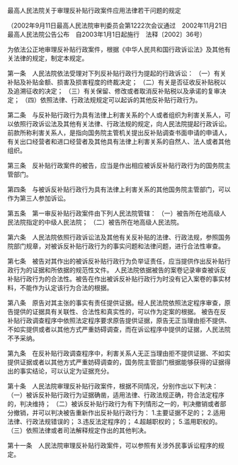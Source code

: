 最高人民法院关于审理反补贴行政案件应用法律若干问题的规定


（2002年9月11日最高人民法院审判委员会第1222次会议通过 2002年11月21日最高人民法院公告公布 自2003年1月1日起施行 法释〔2002〕36号）

为依法公正地审理反补贴行政案件，根据《中华人民共和国行政诉讼法》及其他有关法律的规定，制定本规定。

第一条 人民法院依法受理对下列反补贴行政行为提起的行政诉讼：
（一）有关补贴及补贴金额、损害及损害程度的终裁决定；
（二）有关是否征收反补贴税以及追溯征收的决定；
（三）有关保留、修改或者取消反补贴税以及承诺的复审决定；
（四）依照法律、行政法规规定可以起诉的其他反补贴行政行为。

第二条 与反补贴行政行为具有法律上利害关系的个人或者组织为利害关系人，可以依照行政诉讼法及其他有关法律、行政法规的规定，向人民法院提起行政诉讼。
前款所称利害关系人，是指向国务院主管机关提出反补贴调查书面申请的申请人，有关出口经营者和进口经营者及其他具有法律上利害关系的自然人、法人或者其他组织。

第三条 反补贴行政案件的被告，应当是作出相应被诉反补贴行政行为的国务院主管部门。

第四条 与被诉反补贴行政行为具有法律上利害关系的其他国务院主管部门，可以作为第三人参加诉讼。

第五条 第一审反补贴行政案件由下列人民法院管辖：
（一）被告所在地高级人民法院指定的中级人民法院；
（二）被告所在地高级人民法院。

第六条 人民法院依照行政诉讼法及其他有关反补贴的法律、行政法规，参照国务院部门规章，对被诉反补贴行政行为的事实问题和法律问题，进行合法性审查。

第七条 被告对其作出的被诉反补贴行政行为负举证责任，应当提供作出反补贴行政行为的证据和所依据的规范性文件。
人民法院依据被告的案卷记录审查被诉反补贴行政行为的合法性。被告在作出被诉反补贴行政行为时没有记入案卷的事实材料，不能作为认定该行为合法的根据。

第八条 原告对其主张的事实有责任提供证据。经人民法院依照法定程序审查，原告提供的证据具有关联性、合法性和真实性的，可以作为定案的根据。
被告在反补贴行政调查程序中依照法定程序要求原告提供证据，原告无正当理由拒不提供、不如实提供或者以其他方式严重妨碍调查，而在诉讼程序中提供的证据，人民法院不予采纳。

第九条 在反补贴行政调查程序中，利害关系人无正当理由拒不提供证据、不如实提供证据或者以其他方式严重妨碍调查的，国务院主管部门根据能够获得的证据得出的事实结论，可以认定为证据充分。

第十条 人民法院审理反补贴行政案件，根据不同情况，分别作出以下判决：
（一）被诉反补贴行政行为证据确凿，适用法律、行政法规正确，符合法定程序的，判决维持；
（二）被诉反补贴行政行为有下列情形之一的，判决撤销或者部分撤销，并可以判决被告重新作出反补贴行政行为：
1.主要证据不足的；
2.适用法律、行政法规错误的；
3.违反法定程序的；
4.超越职权的；
5.滥用职权的。
（三）依照法律或者司法解释规定作出的其他判决。

第十一条 人民法院审理反补贴行政案件，可以参照有关涉外民事诉讼程序的规定。